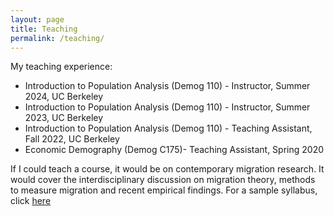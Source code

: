 ```yaml
---
layout: page
title: Teaching
permalink: /teaching/
---
```

My teaching experience:

- Introduction to Population Analysis (Demog 110) - Instructor, Summer 2024, UC Berkeley
- Introduction to Population Analysis (Demog 110) - Instructor, Summer 2023, UC Berkeley
- Introduction to Population Analysis (Demog 110) - Teaching Assistant, Fall 2022, UC Berkeley
- Economic Demography (Demog C175)- Teaching Assistant, Spring 2020


If I could teach a course, it would be on contemporary migration research. It would cover the interdisciplinary discussion on migration theory, methods to measure migration and recent empirical findings.
For a sample syllabus, click [here](/extrafiles/migration_syllabus.pdf)